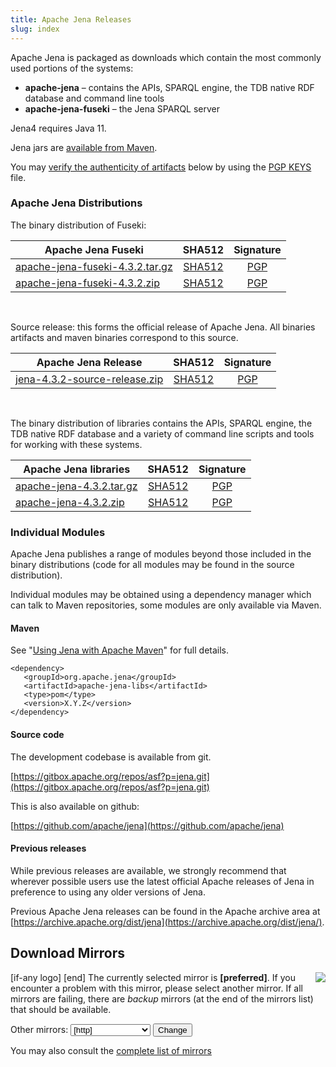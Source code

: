 ```yaml
---
title: Apache Jena Releases
slug: index
---
```

Apache Jena is packaged as downloads which contain the most commonly used portions of the systems:

- **apache-jena** &ndash; contains the APIs, SPARQL engine, the TDB native RDF database and command line tools
- **apache-jena-fuseki** &ndash; the Jena SPARQL server

Jena4 requires Java 11.

Jena jars are [available from Maven](maven.html).

You may [verify the authenticity of artifacts](https://www.apache.org/info/verification.html) below by using the [PGP KEYS](https://downloads.apache.org/jena/KEYS) file.

### Apache Jena Distributions

The binary distribution of Fuseki:

| Apache Jena Fuseki  | SHA512 | Signature |
| ------------ | :----: | :-------: |
| <a href="[preferred]jena/binaries/apache-jena-fuseki-4.3.2.tar.gz">apache-jena-fuseki-4.3.2.tar.gz</a> | [SHA512](https://downloads.apache.org/jena/binaries/apache-jena-fuseki-4.3.2.tar.gz.sha512) | [PGP](https://downloads.apache.org/jena/binaries/apache-jena-fuseki-4.3.2.tar.gz.asc) |
| <a href="[preferred]jena/binaries/apache-jena-fuseki-4.3.2.zip">apache-jena-fuseki-4.3.2.zip</a> | [SHA512](https://downloads.apache.org/jena/binaries/apache-jena-fuseki-4.3.2.zip.sha512) | [PGP](https://downloads.apache.org/jena/binaries/apache-jena-fuseki-4.3.2.zip.asc) |
<p>&nbsp;</p>

Source release: this forms the official release of Apache Jena. All binaries artifacts and maven binaries correspond to this source.

| Apache Jena Release | SHA512 | Signature |
| ------------ | :----: | :-------: |
|<a href="[preferred]jena/source/jena-4.3.2-source-release.zip">jena-4.3.2-source-release.zip</a> | [SHA512](https://downloads.apache.org/jena/source/jena-4.3.2-source-release.zip.sha512) | [PGP](https://downloads.apache.org/jena/source/jena-4.3.2-source-release.zip.asc) |

<p>&nbsp;</p>
The binary distribution of libraries contains the APIs, SPARQL engine, the TDB native RDF database and a variety of command line scripts and tools for working with these systems.

| Apache Jena libraries | SHA512 | Signature |
| ------------ | :----: | :-------: |
|<a href="[preferred]jena/binaries/apache-jena-4.3.2.tar.gz">apache-jena-4.3.2.tar.gz</a> | [SHA512](https://downloads.apache.org/jena/binaries/apache-jena-4.3.2.tar.gz.sha512) | [PGP](https://downloads.apache.org/jena/binaries/apache-jena-4.3.2.tar.gz.asc) |
| <a href="[preferred]jena/binaries/apache-jena-4.3.2.zip">apache-jena-4.3.2.zip</a> | [SHA512](https://downloads.apache.org/jena/binaries/apache-jena-4.3.2.zip.sha512) | [PGP](https://downloads.apache.org/jena/binaries/apache-jena-4.3.2.zip.asc) |

### Individual Modules

Apache Jena publishes a range of modules beyond those included in the binary distributions (code for all modules may be found in the source distribution).

Individual modules may be obtained using a dependency manager which can talk to Maven repositories, some modules are only available via Maven.

#### Maven

See "[Using Jena with Apache Maven](maven.html)" for full details.

    <dependency>
       <groupId>org.apache.jena</groupId>
       <artifactId>apache-jena-libs</artifactId>
       <type>pom</type>
       <version>X.Y.Z</version>
    </dependency>

#### Source code

The development codebase is available from git.

[https://gitbox.apache.org/repos/asf?p=jena.git](https://gitbox.apache.org/repos/asf?p=jena.git)

This is also available on github:

[https://github.com/apache/jena](https://github.com/apache/jena)

#### Previous releases

While previous releases are available, we strongly recommend that wherever
possible users use the latest official Apache releases of Jena in
preference to using any older versions of Jena.

Previous Apache Jena releases can be found in the Apache archive area
at [https://archive.apache.org/dist/jena](https://archive.apache.org/dist/jena/).

## Download Mirrors

<p>[if-any logo]
<a href="[link]">
  <img align="right" src="[logo]" border="0" />
</a>[end]
The currently selected mirror is <b>[preferred]</b>.  If you encounter a problem with this mirror, please select another mirror.  If all
mirrors are failing, there are <i>backup</i> mirrors (at the end of the mirrors list) that should be available.</p>

<form action="[location]" method="get" id="SelectMirror">
Other mirrors: <select name="Preferred">
[if-any http]
  [for http]<option value="[http]">[http]</option>[end]
[end]

[if-any ftp]
  [for ftp]<option value="[ftp]">[ftp]</option>[end]
[end]
[if-any backup]
  [for backup]<option value="[backup]">[backup]
  (backup)</option>[end]
[end]
</select>
<input type="submit" value="Change" />
</form>

You may also consult the [complete list of mirrors](https://www.apache.org/mirrors/)
